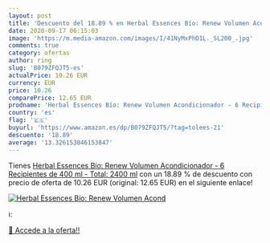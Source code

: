 ```yaml
---
layout: post
title: 'Descuento del 18.89 % en Herbal Essences Bío: Renew Volumen Acond'
date: 2020-09-17 06:15:03
image: 'https://m.media-amazon.com/images/I/41NyMxPhO1L._SL200_.jpg'
comments: true
category: ofertas
author: ring
slug: 'B079ZFQJT5-es'
actualPrice: 10.26 EUR
currency: EUR
price: 10.26
comparePrice: 12.65 EUR
prodname: 'Herbal Essences Bío: Renew Volumen Acondicionador - 6 Recipientes de 400 ml - Total: 2400 ml'
country: 'es'
flag: '🇪🇸'
buyurl: 'https://www.amazon.es/dp/B079ZFQJT5/?tag=tolees-21'
descuento: '18.89'
average: '13.326153846153847'
---
```


Tienes [Herbal Essences Bío: Renew Volumen Acondicionador - 6 Recipientes de 400 ml - Total: 2400 ml](https://www.amazon.es/dp/B079ZFQJT5/?tag=tolees-21) con un 18.89 % de descuento con precio de oferta de 10.26 EUR (original: 12.65 EUR) en el siguiente enlace!

[![Herbal Essences Bío: Renew Volumen Acond](https://m.media-amazon.com/images/I/41NyMxPhO1L._SL200_.jpg)](https://www.amazon.es/dp/B079ZFQJT5/?tag=tolees-21)

ℹ️:


[🛒 Accede a la oferta!!](https://www.amazon.es/dp/B079ZFQJT5/?tag=tolees-21)
